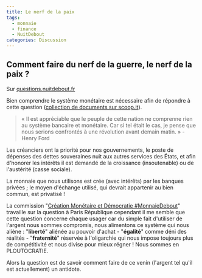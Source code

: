 ```yaml
---
title: Le nerf de la paix
tags:
  - monnaie
  - finance
  - NuitDebout
categories: Discussion
---
```


## Comment faire du nerf de la guerre, le nerf de la paix ? 
Sur [questions.nuitdebout.fr](http://questions.nuitdebout.fr//index.php?qa=2227&qa_1=comment-faire-du-nerf-de-la-guerre-le-nerf-de-la-paix)

Bien comprendre le système monétaire est nécessaire afin de répondre à cette question ([collection de documents sur scoop.it](http://www.scoop.it/t/comprendre-la-monnaie)).

> « Il est appréciable que le peuple de cette nation ne comprenne rien au système bancaire et monétaire. Car si tel était le cas, je pense que nous serions confrontés à une révolution avant demain matin. » - Henry Ford

Les créanciers ont la priorité pour nos gouvernements, le poste de dépenses des dettes souveraines nuit aux autres services des États, et afin d'honorer les intérêts il est demandé de la croissance (insoutenable) ou de l'austérité (casse sociale).

La monnaie que nous utilisons est crée (avec intérêts) par les banques privées ; le moyen d'échange utilisé, qui devrait appartenir au bien commun, est privatisé !

La commission "[Création Monétaire et Démocratie #MonnaieDebout](https://wiki.nuitdebout.fr/wiki/Villes/Paris/Création_monétaire_et_Démocratie_-_MonnaieDebout)" travaille sur la question à Paris République cependant il me semble que cette question concerne chaque usager car du simple fait d'utiliser de l'argent nous sommes compromis, nous alimentons ce système qui nous aliène : "**liberté**" aliénée au pouvoir d'achat - "**égalité**" comme déni des réalités - "**fraternité**" réservée à l'oligarchie qui nous impose toujours plus de compétitivité et nous divise pour mieux régner ! Nous sommes en PLOUTOCRATIE.

Alors la question est de savoir comment faire de ce venin (l'argent tel qu'il est actuellement) un antidote.
